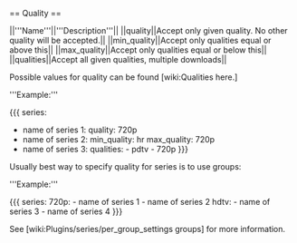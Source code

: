 == Quality ==

||'''Name'''||'''Description'''||
||quality||Accept only given quality. No other quality will be accepted.||
||min_quality||Accept only qualities equal or above this||
||max_quality||Accept only qualities equal or below this||
||qualities||Accept all given qualities, multiple downloads||

Possible values for quality can be found [wiki:Qualities here.]

'''Example:'''

{{{
series:
  - name of series 1:
      quality: 720p
  - name of series 2:
      min_quality: hr
      max_quality: 720p
  - name of series 3:
      qualities:
        - pdtv
        - 720p
}}}

Usually best way to specify quality for series is to use groups:

'''Example:'''

{{{
series:
  720p:
    - name of series 1
    - name of series 2
  hdtv:
    - name of series 3
    - name of series 4
}}}

See [wiki:Plugins/series/per_group_settings groups] for more information.
